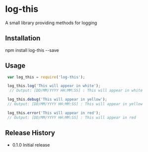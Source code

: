 log-this
=========

A small library providing methods for logging

## Installation

  npm install log-this --save

## Usage
	
  ```js
   var log_this = require('log-this');

   log_this.log('This will appear in white');
    // Output: [DD/MM/YYYY HH:MM:SS] : This will appear in white

   log_this.debug('This will appear in yellow');
   // Output: [DD/MM/YYYY HH:MM:SS] : This will appear in yellow
  
   log_this.error('This will appear in red');
   // Output: [DD/MM/YYYY HH:MM:SS] : This will appear in red
  ```
  


## Release History

* 0.1.0 Initial release